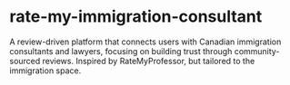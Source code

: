 # rate-my-immigration-consultant
A review-driven platform that connects users with Canadian immigration consultants and lawyers, focusing on building trust through community-sourced reviews. Inspired by RateMyProfessor, but tailored to the immigration space.

